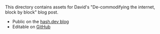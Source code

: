 This directory contains assets for David's "De-commodifying the internet, block by block" blog post.

- Public on the [hash.dev blog](https://hash.dev/blog/block-protocol-v02)
- Editable on [GitHub](https://github.com/hashintel/hash/blob/main/sites/hashdev/src/_pages/blog/6_block-protocol-v02.mdx)
